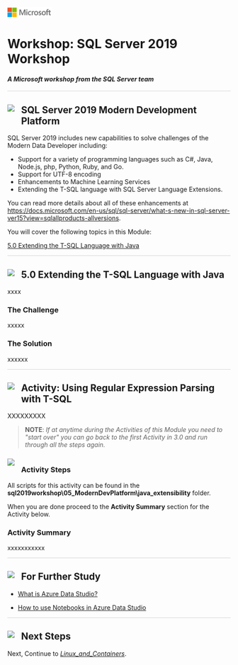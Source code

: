 ![](../graphics/microsoftlogo.png)

# Workshop: SQL Server 2019 Workshop

#### <i>A Microsoft workshop from the SQL Server team</i>

<p style="border-bottom: 1px solid lightgrey;"></p>

<h2><img style="float: left; margin: 0px 15px 15px 0px;" src="https://github.com/microsoft/sqlworkshops/blob/master/graphics/textbubble.png?raw=true"><b>     SQL Server 2019 Modern Development Platform</b></h2>

SQL Server 2019 includes new capabilities to solve challenges of the Modern Data Developer including:

- Support for a variety of programming languages such as C#, Java, Node.js, php, Python, Ruby, and Go.
- Support for UTF-8 encoding
- Enhancements to Machine Learning Services
- Extending the T-SQL language with SQL Server Language Extensions.

You can read more details about all of these enhancements at https://docs.microsoft.com/en-us/sql/sql-server/what-s-new-in-sql-server-ver15?view=sqlallproducts-allversions.

You will cover the following topics in this Module:

<dl>

  <dt><a href="#3-0">5.0 Extending the T-SQL Language with Java</a></dt>
   
</dl>

<p style="border-bottom: 1px solid lightgrey;"></p>

<h2><img style="float: left; margin: 0px 15px 15px 0px;" src="https://github.com/microsoft/sqlworkshops/blob/master/graphics/pencil2.png?raw=true"><b><a name="3-0">     5.0 Extending the T-SQL Language with Java</a></b></h2>

xxxx

<h3><b><a name="challenge">The Challenge</a></b></h3>

xxxxx

<h3><b><a name="solution">The Solution</a></b></h3>

xxxxxx

<p style="border-bottom: 1px solid lightgrey;"></p>

<h2><img style="float: left; margin: 0px 15px 15px 0px;" src="https://github.com/microsoft/sqlworkshops/blob/master/graphics/point1.png?raw=true"><b><a name="activityadr">     Activity: Using Regular Expression Parsing with T-SQL</a></b></h2>

XXXXXXXXX

>**NOTE**: *If at anytime during the Activities of this Module you need to "start over" you can go back to the first Activity in 3.0 and run through all the steps again.*

<h3><img style="margin: 0px 15px 15px 0px;" src="https://github.com/microsoft/sqlworkshops/blob/master/graphics/checkmark.png?raw=true"><b><a name="activitysteps3.0">Activity Steps</a></b></h3>

All scripts for this activity can be found in the **sql2019workshop\05_ModernDevPlatform\java_extensibility** folder.

When you are done proceed to the **Activity Summary** section for the Activity below.

<h3><b><a name="activitysummary">Activity Summary</a></b></h3>

xxxxxxxxxxx


<p style="border-bottom: 1px solid lightgrey;"></p>

<h2><img style="float: left; margin: 0px 15px 15px 0px;" src="https://github.com/microsoft/sqlworkshops/blob/master/graphics/owl.png?raw=true"><b>     For Further Study</b></h2>

- [What is Azure Data Studio?](https://docs.microsoft.com/en-us/sql/azure-data-studio/what-is)

- [How to use Notebooks in Azure Data Studio](https://docs.microsoft.com/en-us/sql/azure-data-studio/sql-notebooks)

<p style="border-bottom: 1px solid lightgrey;"></p>

<h2><img style="float: left; margin: 0px 15px 15px 0px;" src="https://github.com/microsoft/sqlworkshops/blob/master/graphics/geopin.png?raw=true"><b>     Next Steps</b></h2>

Next, Continue to <a href="06_Linux_and_Containers.md" target="_blank"><i>Linux_and_Containers</i></a>.

